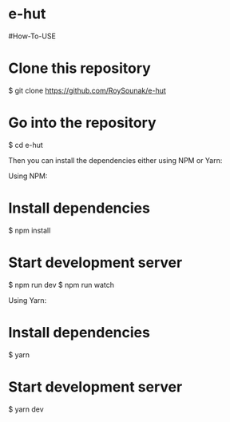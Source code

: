 # e-hut
#How-To-USE

# Clone this repository
$ git clone https://github.com/RoySounak/e-hut

# Go into the repository
$ cd e-hut

Then you can install the dependencies either using NPM or Yarn:

Using NPM:

# Install dependencies
$ npm install

# Start development server
$ npm run dev
$ npm run watch

Using Yarn:

# Install dependencies
$ yarn

# Start development server
$ yarn dev
